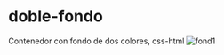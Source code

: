 # doble-fondo
Contenedor con fondo de dos colores, css-html
![fond1](https://user-images.githubusercontent.com/60888517/90321626-1a7c1900-df11-11ea-80fd-aade84801941.JPG)
